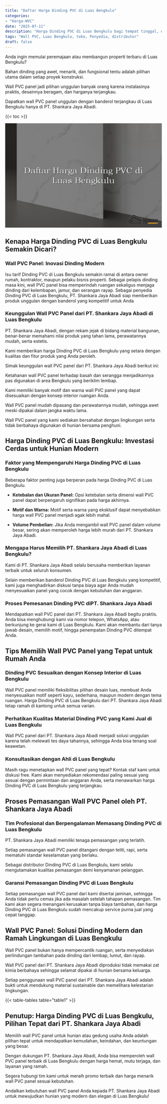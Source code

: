 ```yaml
---
title: "Daftar Harga Dinding PVC di Luas Bengkulu"
categories: 
- "Harga-WVC"
date: "2025-07-11"
description: "Harga Dinding PVC di Luas Bengkulu bagi tempat tinggal, office, serta gerai. Material berkualitas, variasi motif, variasi warna modern, dengan jasa pemasangan ditangani oleh tenaga ahli ahli dan kepastian resmi!|Jasa distribusi Dinding PVC di Luas Bengkulu bagi kebutuhan hunian, perkantoran, atau toko, dengan material terbaik dan penempatan oleh teknisi profesional serta kepastian resmi.|Solusi Dinding PVC di Luas Bengkulu yang terpercaya bagi hunian, kantor, serta toko, bersama produk unggulan dan instalasi dikerjakan oleh tim ahli serta kepastian resmi.|Penyediaan Dinding PVC di Luas Bengkulu bagi tempat tinggal, perkantoran, serta ritel, dengan produk terbaik dan pemasangan ditangani oleh tim berpengalaman, lengkap beserta jaminan resmi.}"
tags: "Wall PVC, Luas Bengkulu, toko, Penyedia, distributor"
draft: false
---
```


Anda ingin memulai peremajaan atau membangun properti terbaru di Luas Bengkulu?

Bahan dinding yang awet, menarik, dan fungsional tentu adalah pilihan utama dalam setiap proyek konstruksi.

Wall PVC panel jadi pilihan unggulan banyak orang karena instalasinya praktis, desainnya beragam, dan harganya terjangkau.

Dapatkan wall PVC panel unggulan dengan banderol terjangkau di Luas Bengkulu hanya di PT. Shankara Jaya Abadi.

{{< toc >}}

![Daftar Harga Dinding PVC di Luas Bengkulu](/images/Harga-WVC/Daftar-Harga-Dinding-PVC-di-Luas-Bengkulu.png)


## Kenapa Harga Dinding PVC di Luas Bengkulu Semakin Dicari?

### Wall PVC Panel: Inovasi Dinding Modern

Isu tarif Dinding PVC di Luas Bengkulu semakin ramai di antara owner rumah, kontraktor, maupun pelaku bisnis properti. Sebagai pelapis dinding masa kini, wall PVC panel bisa memperindah ruangan sekaligus menjaga dinding dari kelembapan, jamur, dan serangan rayap. Sebagai penyedia Dinding PVC di Luas Bengkulu, PT. Shankara Jaya Abadi siap memberikan produk unggulan dengan banderol yang kompetitif untuk Anda

### Keunggulan Wall PVC Panel dari PT. Shankara Jaya Abadi di Luas Bengkulu

PT. Shankara Jaya Abadi, dengan rekam jejak di bidang material bangunan, benar-benar memahami nilai produk yang tahan lama, perawatannya mudah, serta estetis.

Kami memberikan harga Dinding PVC di Luas Bengkulu yang setara dengan kualitas dan fitur produk yang Anda peroleh.

Simak keunggulan wall PVC panel dari PT. Shankara Jaya Abadi berikut ini:

Ketahanan wall PVC panel terhadap basah dan serangga menjadikannya pas digunakan di area Bengkulu yang beriklim lembap.

Kami memiliki banyak motif dan warna wall PVC panel yang dapat disesuaikan dengan konsep interior ruangan Anda.

Wall PVC panel mudah dipasang dan perawatannya mudah, sehingga awet meski dipakai dalam jangka waktu lama.

Wall PVC panel yang kami sediakan bersahabat dengan lingkungan serta tidak berbahaya digunakan di hunian bersama penghuni.

## Harga Dinding PVC di Luas Bengkulu: Investasi Cerdas untuk Hunian Modern

### Faktor yang Mempengaruhi Harga Dinding PVC di Luas Bengkulu

Beberapa faktor penting juga berperan pada harga Dinding PVC di Luas Bengkulu.

- **Ketebalan dan Ukuran Panel:** Opsi ketebalan serta dimensi wall PVC panel dapat berpengaruh signifikan pada harga akhirnya.

- **Motif dan Warna:** Motif serta warna yang eksklusif dapat menyebabkan harga wall PVC panel menjadi agak lebih mahal.

- **Volume Pembelian:** Jika Anda mengambil wall PVC panel dalam volume besar, sering akan memperoleh harga lebih murah dari PT. Shankara Jaya Abadi.

### Mengapa Harus Memilih PT. Shankara Jaya Abadi di Luas Bengkulu?

Kami di PT. Shankara Jaya Abadi selalu berusaha memberikan layanan terbaik untuk seluruh konsumen.

Selain memberikan banderol Dinding PVC di Luas Bengkulu yang kompetitif, kami juga menghadirkan diskusi tanpa biaya agar Anda mudah menyesuaikan panel yang cocok dengan kebutuhan dan anggaran.

### Proses Pemesanan Dinding PVC diPT. Shankara Jaya Abadi

Mendapatkan wall PVC panel dari PT. Shankara Jaya Abadi begitu praktis. Anda bisa menghubungi kami via nomor telepon, WhatsApp, atau berkunjung ke gerai kami di Luas Bengkulu. Kami akan membantu dari tanya jawab desain, memilih motif, hingga penempatan Dinding PVC ditempat Anda.

## Tips Memilih Wall PVC Panel yang Tepat untuk Rumah Anda

### Dinding PVC Sesuaikan dengan Konsep Interior di Luas Bengkulu

Wall PVC panel memiliki fleksibilitas pilihan desain luas, membuat Anda menyesuaikan motif seperti kayu, sederhana, maupun modern dengan tema ruangan. Harga Dinding PVC di Luas Bengkulu dari PT. Shankara Jaya Abadi tetap ramah di kantong untuk semua varian.

### Perhatikan Kualitas Material Dinding PVC yang Kami Jual di Luas Bengkulu

Wall PVC panel dari PT. Shankara Jaya Abadi menjadi solusi unggulan karena telah melewati tes daya tahannya, sehingga Anda bisa tenang soal keawetan.

### Konsultasikan dengan Ahli di Luas Bengkulu

Masih ragu menetapkan wall PVC panel yang tepat? Kontak staf kami untuk diskusi free. Kami akan menyediakan rekomendasi paling sesuai yang sesuai dengan permintaan dan anggaran Anda, serta menawarkan harga Dinding PVC di Luas Bengkulu yang terjangkau.

## Proses Pemasangan Wall PVC Panel oleh PT. Shankara Jaya Abadi

### Tim Profesional dan Berpengalaman Memasang Dinding PVC di Luas Bengkulu

PT. Shankara Jaya Abadi memiliki tenaga pemasangan yang terlatih.

Setiap pemasangan wall PVC panel ditangani dengan teliti, rapi, serta mematuhi standar keselamatan yang berlaku.

Sebagai distributor Dinding PVC di Luas Bengkulu, kami selalu mengutamakan kualitas pemasangan demi kenyamanan pelanggan.

### Garansi Pemasangan Dinding PVC di Luas Bengkulu

Setiap pemasangan wall PVC panel dari kami disertai jaminan, sehingga Anda tidak perlu cemas jika ada masalah setelah tahapan pemasangan. Tim kami akan segera menangani kerusakan tanpa biaya tambahan, dan harga Dinding PVC di Luas Bengkulu sudah mencakup service purna jual yang cepat tanggap.

## Wall PVC Panel: Solusi Dinding Modern dan Ramah Lingkungan di Luas Bengkulu

Wall PVC panel bukan hanya mempercantik ruangan, serta menyediakan perlindungan tambahan pada dinding dari lembap, lumut, dan rayap.

Wall PVC panel dari PT. Shankara Jaya Abadi diproduksi tidak memakai zat kimia berbahaya sehingga selamat dipakai di hunian bersama keluarga.

Setiap penggunaan wall PVC panel dari PT. Shankara Jaya Abadi adalah bukti untuk mendukung material sustainable dan memelihara kelestarian lingkungan.

{{< table-tables table="table1" >}}

## Penutup: Harga Dinding PVC di Luas Bengkulu, Pilihan Tepat dari PT. Shankara Jaya Abadi

Memilih wall PVC panel untuk hunian atau gedung usaha Anda adalah pilihan tepat untuk mendapatkan kemudahan, keindahan, dan keuntungan yang besar.

Dengan dukungan PT. Shankara Jaya Abadi, Anda bisa memperoleh wall PVC panel terbaik di Luas Bengkulu dengan harga hemat, mutu terjaga, dan layanan yang ramah.

Segera hubungi tim kami untuk meraih promo terbaik dan harga menarik wall PVC panel sesuai kebutuhan.

Andalkan kebutuhan wall PVC panel Anda kepada PT. Shankara Jaya Abadi untuk mewujudkan hunian yang modern dan elegan di Luas Bengkulu!